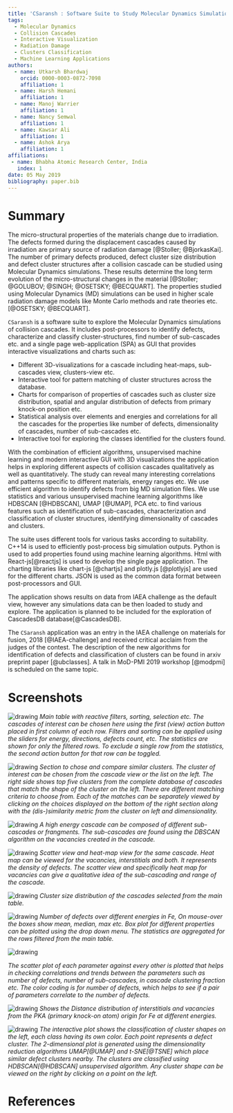 ```yaml
---
title: 'CSaransh : Software Suite to Study Molecular Dynamics Simulations of Collision Cascades'
tags:
  - Molecular Dynamics
  - Collision Cascades
  - Interactive Visualization
  - Radiation Damage
  - Clusters Classification
  - Machine Learning Applications
authors:
  - name: Utkarsh Bhardwaj
    orcid: 0000-0003-0872-7098
    affiliation: 1
  - name: Harsh Hemani
    affiliation: 1
  - name: Manoj Warrier
    affiliation: 1
  - name: Nancy Semwal
    affiliation: 1
  - name: Kawsar Ali
    affiliation: 1
  - name: Ashok Arya
    affiliation: 1
affiliations:
 - name: Bhabha Atomic Research Center, India
   index: 1
date: 05 May 2019
bibliography: paper.bib
---
```


# Summary

The micro-structural properties of the materials change due to irradiation. The defects formed during the displacement cascades caused by irradiation are primary source of radiation damage [@Stoller; @BjorkasKai]. The number of primary defects produced, defect cluster size distribution and defect cluster structures after a collision cascade can be studied using Molecular Dynamics simulations. These results determine the long term evolution of the micro-structural changes in the material [@Stoller; @GOLUBOV; @SINGH; @OSETSKY; @BECQUART]. The properties studied using Molecular Dynamics (MD) simulations can be used in higher scale radiation damage models like Monte Carlo methods and rate theories etc. [@OSETSKY; @BECQUART].

``CSaransh`` is a software suite to explore the Molecular Dynamics simulations of collision cascades. It includes post-processors to identify defects, characterize and classify cluster-structures, find number of sub-cascades etc. and a single page web-application (SPA) as GUI that provides interactive visualizations and charts such as:

- Different 3D-visualizations for a cascade including heat-maps, sub-cascades view, clusters-view etc. 
- Interactive tool for pattern matching of cluster structures across the database.
- Charts for comparison of properties of cascades such as cluster size distribution, spatial and angular distribution of defects from primary knock-on position etc. 
- Statistical analysis over elements and energies and correlations for all the cascades for the properties like number of defects, dimensionality of cascades, number of sub-cascades etc.
- Interactive tool for exploring the classes identified for the clusters found.

With the combination of efficient algorithms, unsupervised machine learning and modern interactive GUI with 3D visualizations the application helps in exploring different aspects of collision cascades qualitatively as well as quantitatively. The study can reveal many interesting correlations and patterns specific to different materials, energy ranges etc. We use efficient algorithm to identify defects from big MD simulation files. We use statistics and various unsupervised machine learning algorithms like HDBSCAN [@HDBSCAN], UMAP [@UMAP], PCA etc. to find various features such as identification of sub-cascades, characterization and classification of cluster structures, identifying dimensionality of cascades and clusters.

The suite uses different tools for various tasks according to suitability. C++14 is used to efficiently post-process big simulation outputs. Python is used to add properties found using machine learning algorithms. Html with React-js[@reactjs] is used to develop the single page application. The charting libraries like chart-js [@chartjs] and plotly.js [@plotlyjs] are used for the different charts. JSON is used as the common data format between post-processors and GUI.

The application shows results on data from IAEA challenge as the default view, however any simulations data can be then loaded to study and explore. The application is planned to be included for the exploration of CascadesDB database[@CascadesDB].

The ``CSaransh`` application was an entry in the IAEA challenge on materials for fusion, 2018 [@IAEA-challenge] and received critical acclaim from the judges of the contest. The description of the new algorithms for identification of defects and classification of clusters can be found in arxiv preprint paper [@ubclasses]. A talk in MoD-PMI 2019 workshop [@modpmi] is scheduled on the same topic.

# Screenshots

![drawing](docs/table.png)
*Main table with reactive filters, sorting, selection etc. The cascades of interest can be chosen here using the first (view) action button placed in first column of each row. Filters and sorting can be applied using the sliders for energy, directions, defects count, etc. The statistics are shown for only the filtered rows. To exclude a single row from the statistics, the second action button for that row can be toggled.*

![drawing](docs/clusterCmp.png)
*Section to chose and compare similar clusters. The cluster of interest can be chosen from the cascade view or the list on the left. The right side shows top five clusters from the complete database of cascades that match the shape of the cluster on the left. There are different matching criteria to choose from. Each of the matches can be separately viewed by clicking on the choices displayed on the bottom of the right section along with the (dis-)similarity metric from the cluster on left and dimensionality.*

![drawing](docs/subcascade1.png)
*A high energy cascade can be composed of different sub-cascades or frangments. The sub-cascades are found using the DBSCAN algorithm on the vacancies created in the cascade.*

![drawing](docs/subcascade2.png)
*Scatter view and heat-map view for the same cascade. Heat map can be viewed for the vacancies, interstitials and both. It represents the density of defects. The scatter view and specifically heat map for vacancies can give a qualitative idea of the sub-cascading and range of the cascade.*

![drawing](docs/clusterSize.png)
*Cluster size distribution of the cascades selected from the main table.*

![drawing](docs/ndefects.png)
*Number of defects over different energies in Fe, On mouse-over the boxes show mean, median, max etc. Box plot for different properties can be plotted using the drop down menu. The statistics are aggregated for the rows filtered from the main table.*

![drawing](docs/splom.png)

*The scatter plot of each parameter against every other is plotted that helps in checking correlations and trends between the parameters such as number of defects, number of sub-cascades, in cascade clustering fraction etc. The color coding is for number of defects, which helps to see if a pair of parameters correlate to the number of defects.*

![drawing](docs/spread.png)
*Shows the Distance distribution of interstitials and vacancies from the PKA (primary knock-on atom) origin for Fe at different energies.*

![drawing](docs/classification.png)
*The interactive plot shows the classification of cluster shapes on the left, each class having its own color. Each point represents a defect cluster. The 2-dimensional plot is generated using the dimensionality reduction algorithms UMAP[@UMAP] and t-SNE[@TSNE] which place similar defect clusters nearby. The clusters are classified using HDBSCAN[@HDBSCAN] unsupervised algorithm. Any cluster shape can be viewed on the right by clicking on a point on the left.*

# References
